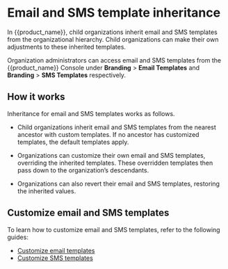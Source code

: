 # Email and SMS template inheritance

In {{product_name}}, child organizations inherit email and SMS templates from the organizational hierarchy. Child organizations can make their own adjustments to these inherited templates.

Organization administrators can access email and SMS templates from the {{product_name}} Console under **Branding** > **Email Templates** and **Branding** > **SMS Templates** respectively.

## How it works

Inheritance for email and SMS templates works as follows.

- Child organizations inherit email and SMS templates from the nearest ancestor with custom templates. If no ancestor has customized templates, the default templates apply.

- Organizations can customize their own email and SMS templates, overriding the inherited templates. These overridden templates then pass down to the organization’s descendants.

- Organizations can also revert their email and SMS templates, restoring the inherited values.

## Customize email and SMS templates

To learn how to customize email and SMS templates, refer to the following guides:

- [Customize email templates]({{base_path}}/guides/branding/customize-email-templates/)
- [Customize SMS templates]({{base_path}}/guides/branding/customize-sms-templates/)
